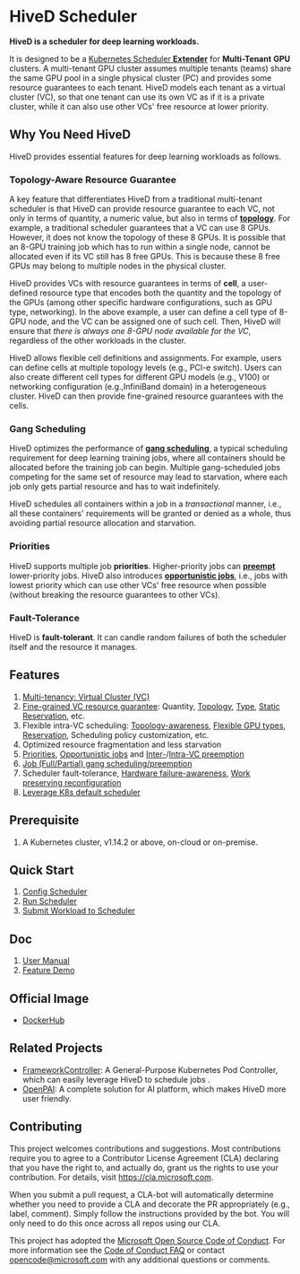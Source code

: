 # HiveD Scheduler
**HiveD is a scheduler for deep learning workloads.**

It is designed to be a [Kubernetes Scheduler **Extender**](https://github.com/kubernetes/community/blob/master/contributors/design-proposals/scheduling/scheduler_extender.md) for **Multi-Tenant** **GPU** clusters. A multi-tenant GPU cluster assumes multiple tenants (teams) share the same GPU pool in a single physical cluster (PC) and provides some resource guarantees to each tenant. HiveD models each tenant as a virtual cluster (VC), so that one tenant can use its own VC as if it is a private cluster, while it can also use other VCs' free resource at lower priority. 

## Why You Need HiveD

HiveD provides essential features for deep learning workloads as follows.

### Topology-Aware Resource Guarantee

A key feature that differentiates HiveD from a traditional multi-tenant scheduler is that HiveD can provide resource guarantee to each VC, not only in terms of quantity, a numeric value, but also in terms of **[topology](example/feature/README.md#VC-Safety)**. For example, a traditional scheduler guarantees that a VC can use 8 GPUs. However, it does not know the topology of these 8 GPUs. It is possible that an 8-GPU training job which has to run within a single node, cannot be allocated even if its VC still has 8 free GPUs. This is because these 8 free GPUs may belong to multiple nodes in the physical cluster.

HiveD provides VCs with resource guarantees in terms of **cell**, a user-defined resource type that encodes both the quantity and the topology of the GPUs (among other specific hardware configurations, such as GPU type, networking). In the above example, a user can define a cell type of 8-GPU node, and the VC can be assigned one of such cell. Then, HiveD will ensure that *there is always one 8-GPU node available for the VC*, regardless of the other workloads in the cluster.

HiveD allows flexible cell definitions and assignments. For example, users can define cells at multiple topology levels (e.g., PCI-e switch). Users can also create different cell types for different GPU models (e.g., V100) or networking configuration (e.g.,InfiniBand domain) in a heterogeneous cluster. HiveD can then provide fine-grained resource guarantees with the cells.

### Gang Scheduling

HiveD optimizes the performance of **[gang scheduling](example/feature/README.md#Gang-Scheduling)**, a typical scheduling requirement for deep learning training jobs, where all containers should be allocated before the training job can begin. Multiple gang-scheduled jobs competing for the same set of resource may lead to starvation, where each job only gets partial resource and has to wait indefinitely.

HiveD schedules all containers within a job in a *transactional* manner, i.e., all these containers' requirements will be granted or denied as a whole, thus avoiding partial resource allocation and starvation.

### Priorities

HiveD supports multiple job **priorities**. Higher-priority jobs can **[preempt](example/feature/README.md#Intra-VC-Preemption)** lower-priority jobs. HiveD also introduces **[opportunistic jobs](example/feature/README.md#Opportunistic-Job)**, i.e., jobs with lowest priority which can use other VCs' free resource when possible (without breaking the resource guarantees to other VCs).

### Fault-Tolerance

HiveD is **fault-tolerant**. It can candle random failures of both the scheduler itself and the resource it manages.

## Features
1. [Multi-tenancy: Virtual Cluster (VC)](example/feature/README.md#VC-Safety)
2. [Fine-grained VC resource guarantee](example/feature/README.md#VC-Safety): Quantity, [Topology](example/feature/README.md#VC-Safety), [Type](example/feature/README.md#GPU-Type), [Static Reservation](example/feature/README.md#Reservation), etc.
3. Flexible intra-VC scheduling: [Topology-awareness](example/feature/README.md#Topology-Aware-Scheduling), [Flexible GPU types](example/feature/README.md#GPU-Type), [Reservation](example/feature/README.md#Reservation), Scheduling policy customization, etc.
4. Optimized resource fragmentation and less starvation
5. [Priorities](example/feature/README.md#Guaranteed-Job), [Opportunistic jobs](example/feature/README.md#Opportunistic-Job) and [Inter-](example/feature/README.md#Inter-VC-Preemption)/[Intra-VC preemption](example/feature/README.md#Intra-VC-Preemption)
6. [Job (Full/Partial) gang scheduling/preemption](example/feature/README.md#Gang-Scheduling)
7. Scheduler fault-tolerance, [Hardware failure-awareness](example/feature/README.md#Bad-Hardware-Awareness), [Work preserving reconfiguration](example/feature/README.md#Work-Preserving-Reconfiguration)
8. [Leverage K8s default scheduler](example/feature/README.md#Leverage-K8S-Default-Scheduler)

## Prerequisite
1. A Kubernetes cluster, v1.14.2 or above, on-cloud or on-premise.

## Quick Start
1. [Config Scheduler](doc/user-manual.md#ConfigQuickStart)
2. [Run Scheduler](example/run)
3. [Submit Workload to Scheduler](example/request)

## Doc
1. [User Manual](doc/user-manual.md)
2. [Feature Demo](example/feature/README.md)

## Official Image
* [DockerHub](https://hub.docker.com/u/hivedscheduler)

## Related Projects
* [FrameworkController](https://github.com/microsoft/frameworkcontroller): A General-Purpose Kubernetes Pod Controller, which can easily leverage HiveD to schedule jobs .
* [OpenPAI](https://github.com/microsoft/pai): A complete solution for AI platform, which makes HiveD more user friendly.

## Contributing
This project welcomes contributions and suggestions. Most contributions require you to agree to a
Contributor License Agreement (CLA) declaring that you have the right to, and actually do, grant us
the rights to use your contribution. For details, visit https://cla.microsoft.com.

When you submit a pull request, a CLA-bot will automatically determine whether you need to provide
a CLA and decorate the PR appropriately (e.g., label, comment). Simply follow the instructions
provided by the bot. You will only need to do this once across all repos using our CLA.

This project has adopted the [Microsoft Open Source Code of Conduct](https://opensource.microsoft.com/codeofconduct/).
For more information see the [Code of Conduct FAQ](https://opensource.microsoft.com/codeofconduct/faq/) or
contact [opencode@microsoft.com](mailto:opencode@microsoft.com) with any additional questions or comments.
